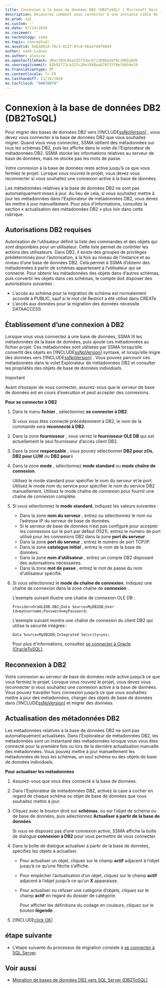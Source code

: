 ```yaml
---
title: Connexion à la base de données DB2 (DB2ToSQL) | Microsoft Docs
description: Découvrez comment vous connecter à une instance cible de la base de données DB2 pour migrer des bases de données DB2. SSMA obtient des métadonnées sur tous les schémas DB2.
ms.prod: sql
ms.custom: ''
ms.date: 07/14/2020
ms.reviewer: ''
ms.technology: ssma
ms.topic: conceptual
ms.assetid: 5eb5801d-f0c3-4127-97c0-0b1ef49f4844
author: nahk-ivanov
ms.author: alexiva
ms.openlocfilehash: d0ac703c8ea155f33ecb713b98a26f0c39b5a695
ms.sourcegitcommit: 82b92f73ca32fc28e1948aab70f37f0efdb54e39
ms.translationtype: MT
ms.contentlocale: fr-FR
ms.lasthandoff: 11/18/2020
ms.locfileid: "94870070"
---
```

# <a name="connecting-to-db2-database-db2tosql"></a>Connexion à la base de données DB2 (DB2ToSQL)

Pour migrer des bases de données DB2 vers [!INCLUDE[ssNoVersion](../../includes/ssnoversion-md.md)] , vous devez vous connecter à la base de données DB2 que vous souhaitez migrer. Quand vous vous connectez, SSMA obtient des métadonnées sur tous les schémas DB2, puis les affiche dans le volet de l’Explorateur de métadonnées DB2. SSMA stocke les informations relatives au serveur de base de données, mais ne stocke pas les mots de passe.

Votre connexion à la base de données reste active jusqu’à ce que vous fermiez le projet. Lorsque vous rouvrez le projet, vous devez vous reconnecter si vous souhaitez une connexion active à la base de données.

Les métadonnées relatives à la base de données DB2 ne sont pas automatiquement mises à jour. Au lieu de cela, si vous souhaitez mettre à jour les métadonnées dans l’Explorateur de métadonnées DB2, vous devez les mettre à jour manuellement. Pour plus d’informations, consultez la section « actualisation des métadonnées DB2 » plus loin dans cette rubrique.

## <a name="required-db2-permissions"></a>Autorisations DB2 requises

Autorisation de l’utilisateur définit la liste des commandes et des objets qui sont disponibles pour un utilisateur. Cette liste permet de contrôler les actions des utilisateurs. Dans DB2, il existe des groupes de privilèges prédéterminés pour l’autorisation, à la fois au niveau de l’instance et au niveau d’une base de données DB2. Cela permet à SSMA d’obtenir des métadonnées à partir de schémas appartenant à l’utilisateur qui se connecte. Pour obtenir les métadonnées des objets dans d’autres schémas, puis convertir les objets dans ces schémas, le compte doit disposer des autorisations suivantes :

- L’accès au schéma pour la migration de schéma est normalement accordé à PUBLIC, sauf si le mot clé Restrict a été utilisé dans CREATe
- L’accès aux données pour la migration des données nécessite DATAACCESS

## <a name="establishing-a-connection-to-db2"></a>Établissement d’une connexion à DB2

Lorsque vous vous connectez à une base de données, SSMA lit les métadonnées de la base de données, puis ajoute ces métadonnées au fichier projet. Ces métadonnées sont utilisées par SSMA lorsqu’elle convertit des objets en [!INCLUDE[ssNoVersion](../../includes/ssnoversion-md.md)] syntaxe, et lorsqu’elle migre des données vers [!INCLUDE[ssNoVersion](../../includes/ssnoversion-md.md)] . Vous pouvez parcourir ces métadonnées dans le volet Explorateur de métadonnées DB2 et consulter les propriétés des objets de base de données individuels.  

> [!IMPORTANT]
> Avant d’essayer de vous connecter, assurez-vous que le serveur de base de données est en cours d’exécution et peut accepter des connexions.

**Pour se connecter à DB2**

1. Dans le menu **fichier** , sélectionnez **se connecter à DB2**.

   Si vous vous êtes connecté précédemment à DB2, le nom de la commande sera **reconnecté à DB2**.

2. Dans la zone **fournisseur** , vous verrez le **fournisseur OLE DB** qui est actuellement le seul fournisseur d’accès client DB2.

3. Dans la zone **responsable** , vous pouvez sélectionner **DB2 pour zOs**, **DB2 pour LUW** ou **DB2 pour i**

4. Dans la zone **mode** , sélectionnez **mode standard** ou **mode chaîne de connexion**.

   Utilisez le mode standard pour spécifier le nom du serveur et le port. Utilisez le mode nom du service pour spécifier le nom du service DB2 manuellement. Utilisez le mode chaîne de connexion pour fournir une chaîne de connexion complète.

5. Si vous sélectionnez le **mode standard**, indiquez les valeurs suivantes :

   - Dans la zone **nom du serveur** , entrez ou sélectionnez le nom ou l’adresse IP du serveur de base de données.
   - Si le serveur de base de données n’est pas configuré pour accepter les connexions sur le port par défaut (1521), entrez le numéro de port utilisé pour les connexions DB2 dans la zone **port du serveur** .
   - Dans la zone **port du serveur** , entrez le numéro de port TCP/IP.
   - Dans la zone **catalogue initial** , entrez le nom de la base de données.
   - Dans la zone **nom d’utilisateur** , entrez un compte DB2 disposant des autorisations nécessaires.
   - Dans la zone **mot de passe** , entrez le mot de passe du nom d’utilisateur spécifié.

6. Si vous sélectionnez le **mode de chaîne de connexion**, indiquez une chaîne de connexion dans la zone chaîne de **connexion** .

   L’exemple suivant illustre une chaîne de connexion OLE DB :

   `Provider=OraOLEDB.DB2;Data Source=MyDB2DB;User Id=myUsername;Password=myPassword;`

   L’exemple suivant montre une chaîne de connexion du client DB2 qui utilise la sécurité intégrée :
  
   `Data Source=MyDB2DB;Integrated Security=yes;`

   Pour plus d’informations, consultez [se connecter à Oracle &#40;OracleToSQL&#41;](../../ssma/oracle/connect-to-oracle-oracletosql.md).
  
## <a name="reconnecting-to-db2"></a>Reconnexion à DB2

Votre connexion au serveur de base de données reste active jusqu’à ce que vous fermiez le projet. Lorsque vous rouvrez le projet, vous devez vous reconnecter si vous souhaitez une connexion active à la base de données. Vous pouvez travailler hors connexion jusqu’à ce que vous souhaitiez mettre à jour des métadonnées, charger des objets de base de données dans [!INCLUDE[ssNoVersion](../../includes/ssnoversion-md.md)] et migrer des données.

## <a name="refreshing-db2-metadata"></a>Actualisation des métadonnées DB2

Les métadonnées relatives à la base de données DB2 ne sont pas automatiquement actualisées. Dans l’Explorateur de métadonnées DB2, les métadonnées sont un instantané des métadonnées lorsque vous vous êtes connecté pour la première fois ou lors de la dernière actualisation manuelle des métadonnées. Vous pouvez mettre à jour manuellement les métadonnées de tous les schémas, un seul schéma ou des objets de base de données individuels.

**Pour actualiser les métadonnées**

1. Assurez-vous que vous êtes connecté à la base de données.
2. Dans l’Explorateur de métadonnées DB2, activez la case à cocher en regard de chaque schéma ou objet de base de données que vous souhaitez mettre à jour.
3. Cliquez avec le bouton droit sur **schémas**, ou sur l’objet de schéma ou de base de données, puis sélectionnez **Actualiser à partir de la base de données**.

   Si vous ne disposez pas d’une connexion active, SSMA affiche la boîte de dialogue **connexion à DB2** pour vous permettre de vous connecter.
  
4. Dans la boîte de dialogue actualiser à partir de la base de données, spécifiez les objets à actualiser.
   - Pour actualiser un objet, cliquez sur le champ **actif** adjacent à l’objet jusqu’à ce qu’une flèche s’affiche.
   - Pour empêcher l’actualisation d’un objet, cliquez sur le champ **actif** adjacent à l’objet jusqu’à ce qu’un **X** apparaisse.
   - Pour actualiser ou refuser une catégorie d’objets, cliquez sur le champ **actif** en regard du dossier de catégorie.

     Pour afficher les définitions du codage en couleurs, cliquez sur le bouton **légende** .

5. [!INCLUDE[click OK](../../includes/clickok-md.md)]

## <a name="next-step"></a>étape suivante

- L’étape suivante du processus de migration consiste à [se connecter à SQL Server](./connecting-to-sql-server-db2tosql.md).

## <a name="see-also"></a>Voir aussi

- [Migration de bases de données DB2 vers SQL Server &#40;DB2ToSQL&#41;](../../ssma/db2/migrating-db2-databases-to-sql-server-db2tosql.md)